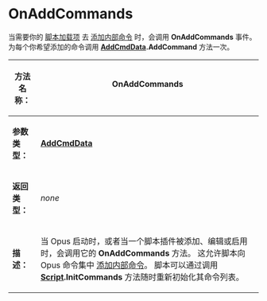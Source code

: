 # OnAddCommands

当需要你的 [脚本加载项](/Manual/scripting/script_add_ins/README.zh.md) 去 [添加内部命令](/Manual/scripting/example_scripts/adding_a_new_internal_command.zh.md) 时，会调用 **OnAddCommands** 事件。 为每个你希望添加的命令调用 **[AddCmdData](../scripting_objects/addcmddata.zh.md).AddCommand** 方法一次。

<table>
<thead><tr><th>

**方法名称：**</th><th>
OnAddCommands
</th></tr></thead><tbody><tr><td>

**参数类型：**</td><td>

**[AddCmdData](../scripting_objects/addcmddata.zh.md)**
</td></tr><tr><td>

**返回类型：**</td><td>

*none*
</td></tr><tr><td>

**描述：**</td><td>

当 Opus 启动时，或者当一个脚本插件被添加、编辑或启用时，会调用它的 **OnAddCommands** 方法。 这允许脚本向 Opus 命令集中 [添加内部命令](/Manual/scripting/example_scripts/adding_a_new_internal_command.zh.md)。 脚本可以通过调用 **[Script](../scripting_objects/script.zh.md).InitCommands** 方法随时重新初始化其命令列表。
</td></tr></tbody>
</table>